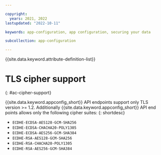 ```yaml
---

copyright:
  years: 2021, 2022
lastupdated: "2022-10-11"

keywords: app-configuration, app configuration, securing your data

subcollection: app-configuration

---
```


{{site.data.keyword.attribute-definition-list}}

# TLS cipher support
{: #ac-cipher-support}

{{site.data.keyword.appconfig_short}} API endpoints support only TLS version >= 1.2. Additionally {{site.data.keyword.appconfig_short}} API end points allows only the following cipher suites:
{: shortdesc}

- `ECDHE-ECDSA-AES128-GCM-SHA256`
- `ECDHE-ECDSA-CHACHA20-POLY1305`
- `ECDHE-ECDSA-AES256-GCM-SHA384`
- `ECDHE-RSA-AES128-GCM-SHA256`
- `ECDHE-RSA-CHACHA20-POLY1305`
- `ECDHE-RSA-AES256-GCM-SHA384`
